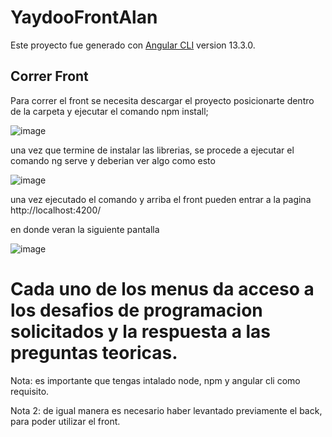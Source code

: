 # YaydooFrontAlan

Este proyecto fue generado con [Angular CLI](https://github.com/angular/angular-cli) version 13.3.0.

## Correr Front

Para correr el front se necesita descargar el proyecto posicionarte dentro de la carpeta y ejecutar el comando npm install; 

![image](https://user-images.githubusercontent.com/102509013/160892430-05a42ab2-8067-4046-9a07-99fcf45abe71.png)

una vez que termine de instalar las librerias, se procede a ejecutar el comando ng serve y deberian  ver algo como esto

![image](https://user-images.githubusercontent.com/102509013/160892836-667ba514-4b7d-43a9-8601-aeed18886500.png)


una vez ejecutado el comando y arriba el front pueden entrar a la pagina http://localhost:4200/

en donde veran la siguiente pantalla


![image](https://user-images.githubusercontent.com/102509013/160893067-072e383a-e3ed-4dbe-ad57-7bbf55652fa3.png)

# Cada uno de los menus da acceso a los desafios de programacion solicitados y la respuesta a las preguntas teoricas.

Nota: es importante que tengas intalado node, npm y angular cli como requisito.

Nota 2: de igual manera es necesario haber levantado previamente el back, para poder utilizar el front.




